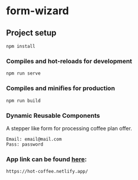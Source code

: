# form-wizard

## Project setup
```
npm install
```

### Compiles and hot-reloads for development
```
npm run serve
```

### Compiles and minifies for production
```
npm run build
```

### Dynamic Reusable Components
A stepper like form for processing coffee plan offer.
```
Email: email@mail.com
Pass: password
```

### App link can be found <a href="https://hot-coffee.netlify.app/">here</a>:
```
https://hot-coffee.netlify.app/
```
